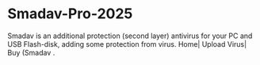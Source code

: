# Smadav-Pro-2025
Smadav is an additional protection (second layer) antivirus for your PC and USB Flash-disk, adding some protection from virus. Home| Upload Virus| Buy (Smadav .
